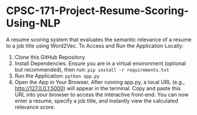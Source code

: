 # CPSC-171-Project-Resume-Scoring-Using-NLP
 A resume scoring system that evaluates the semantic relevance of a resume to a job title using  Word2Vec.
 To Access and Run the Application Locally:
 1. Clone this GitHub Repository
 2. Install Dependencies. Ensure you are in a virtual environment (optional but recommended), then run:
    `pip install -r requirements.txt`
 3. Run the Application:
    `python app.py`
 4. Open the App in Your Browser. After running app.py, a local URL (e.g., http://127.0.0.1:5000) will appear in the terminal. Copy and paste this URL into your browser to access the interactive front-end. You can now enter a resume, specify a job title, and instantly view the calculated relevance score.
